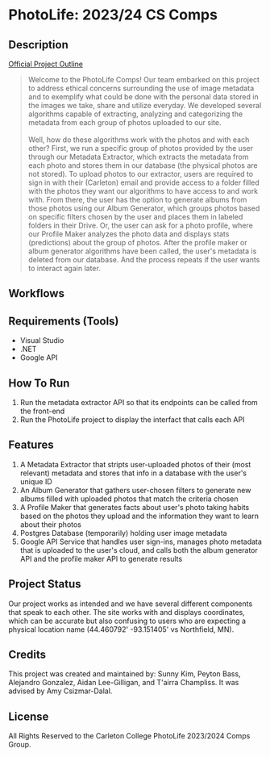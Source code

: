 # PhotoLife: 2023/24 CS Comps

## Description
[Official Project Outline](https://www.cs.carleton.edu/cs_comps/2324/photoLife/index.php)
>Welcome to the PhotoLife Comps! Our team embarked on this project to address ethical concerns surrounding the use of
image metadata and to exemplify what could be done with the personal data stored in the images we take, share and utilize
everyday. We developed several algorithms capable of extracting, analyzing and categorizing the metadata from each group
of photos uploaded to our site.<br /><br />
Well, how do these algorithms work with the photos and with each other? First, we run a 
specific group of photos provided by the user through our Metadata Extractor, which extracts the metadata from each photo
and stores them in our database (the physical photos are not stored). To upload photos to our extractor, users are required
to sign in with their (Carleton) email and provide access to a folder filled with the photos they want our algorithms to 
have access to and work with. From there, the user has the option to generate albums from those photos using our Album 
Generator, which groups photos based on specific filters chosen by the user and places them in labeled folders in their Drive. 
Or, the user can ask for a photo profile, where our Profile Maker analyzes the photo data and displays stats (predictions) 
about the group of photos. After the profile maker or album generator algorithms have been called, the user's metadata is 
deleted from our database. And the process repeats if the user wants to interact again later.

## Workflows

## Requirements (Tools)
- Visual Studio
- .NET
- Google API

## How To Run
1. Run the metadata extractor API so that its endpoints can be called from the front-end
2. Run the PhotoLife project to display the interfact that calls each API

## Features
1. A Metadata Extractor that stripts user-uploaded photos of their (most relevant) metadata and stores that info in a database with the user's unique ID
2. An Album Generator that gathers user-chosen filters to generate new albums filled with uploaded photos that match the criteria chosen
3. A Profile Maker that generates facts about user's photo taking habits based on the photos they upload and the information they want to learn about their photos
4. Postgres Database (temporarily) holding user image metadata
5. Google API Service that handles user sign-ins, manages photo metadata that is uploaded to the user's cloud, and calls both the album generator API and the profile maker API to generate results

## Project Status
Our project works as intended and we have several different components that speak to each other. The site works with and displays coordinates, which can be accurate but also confusing to users who are expecting a physical location name (44.460792' -93.151405' vs Northfield, MN).

## Credits
This project was created and maintained by: Sunny Kim, Peyton Bass, Alejandro Gonzalez, Aidan Lee-Gilligan, and T'airra Champliss. It was advised by Amy Csizmar-Dalal.

## License
All Rights Reserved to the Carleton College PhotoLife 2023/2024 Comps Group.
